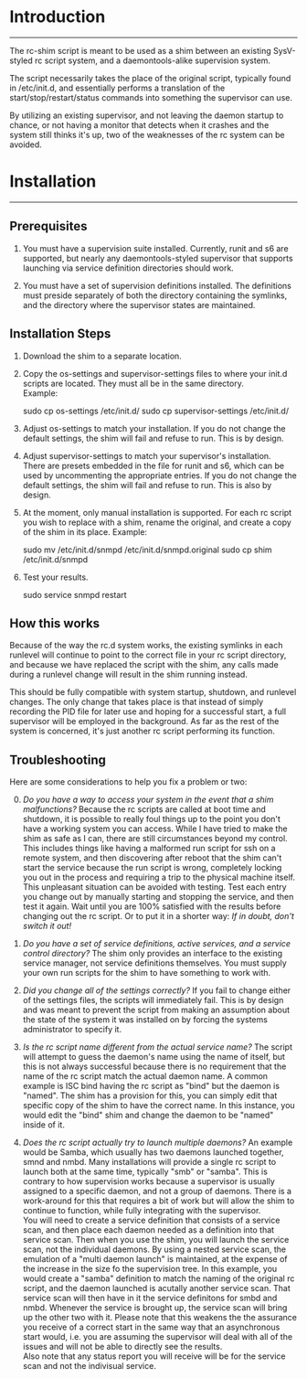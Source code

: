 # Introduction #

---

The rc-shim script is meant to be used as a shim between an 
existing SysV-styled rc script system, and a daemontools-alike 
supervision system.

The script necessarily takes the place of the original script, typically 
found in /etc/init.d, and essentially performs a translation of the 
start/stop/restart/status commands into something the supervisor can use.

By utilizing an existing supervisor, and not leaving the daemon startup 
to chance, or not having a monitor that detects when it crashes 
and the system still thinks it's up, two of the weaknesses of the rc 
system can be avoided.


# Installation #

---

## Prerequisites #

1. You must have a supervision suite installed.  Currently, runit and s6 
are supported, but nearly any daemontools-styled supervisor that 
supports launching via service definition directories should work.

2. You must have a set of supervision definitions installed.  The 
definitions must preside separately of both the directory containing the 
symlinks, and the directory where the supervisor states are maintained.

## Installation Steps #

1. Download the shim to a separate location.

2. Copy the os-settings and supervisor-settings files to where your 
init.d scripts are located.  They must all be in the same directory.  
Example:

    sudo cp os-settings /etc/init.d/
    sudo cp supervisor-settings /etc/init.d/

3. Adjust os-settings to match your installation.  If you do not change 
the default settings, the shim will fail and refuse to run.  This is by 
design.

4. Adjust supervisor-settings to match your supervisor's installation.  
There are presets embedded in the file for runit and s6, which can be 
used by uncommenting the appropriate entries.  If you do not change the 
default settings, the shim will fail and refuse to run.  This is also by 
design.

5. At the moment, only manual installation is supported.  For each rc 
script you wish to replace with a shim, rename the original, and create 
a copy of the shim in its place.  Example:

    sudo mv /etc/init.d/snmpd /etc/init.d/snmpd.original
    sudo cp shim /etc/init.d/snmpd

6. Test your results.

    sudo service snmpd restart

## How this works #

Because of the way the rc.d system works, the existing symlinks in each 
runlevel will continue to point to the correct file in your rc script 
directory, and because we have replaced the script with the shim, any 
calls made during a runlevel change will result in the shim running 
instead.

This should be fully compatible with system startup, shutdown, and 
runlevel changes.  The only change that takes place is that instead of 
simply recording the PID file for later use and hoping for a successful 
start, a full supervisor will be employed in the background.  As far as 
the rest of the system is concerned, it's just another rc script 
performing its function.


## Troubleshooting #

Here are some considerations to help you fix a problem or two:

0. *Do you have a way to access your system in the event that a shim 
malfunctions?* Because the rc scripts are called at boot time and 
shutdown, it is possible to really foul things up to the point you don't 
have a working system you can access.  While I have tried to make the 
shim as safe as I can, there are still circumstances beyond my control.  
This includes things like having a malformed run script for ssh on a 
remote system, and then discovering after reboot that the shim can't 
start the service because the run script is wrong, completely locking 
you out in the process and requiring a trip to the physical machine 
itself.  This unpleasant situation can be avoided with testing. Test 
each entry you change out by manually starting and stopping the service, 
and then test it again.  Wait until you are 100% satisfied with the 
results before changing out the rc script.  Or to put it in a shorter 
way: *If in doubt, don't switch it out!*

1. *Do you have a set of service definitions, active services, and a 
service control directory?* The shim only provides an interface to the 
existing service manager, not service definitions themselves.  You must 
supply your own run scripts for the shim to have something to work with.

2. *Did you change all of the settings correctly?*  If you fail to change 
either of the settings files, the scripts will immediately fail.  This 
is by design and was meant to prevent the script from making an 
assumption about the state of the system it was installed on by forcing 
the systems administrator to specify it.

3. *Is the rc script name different from the actual service name?*  The 
script will attempt to guess the daemon's name using the name of itself, 
but this is not always successful because there is no requirement that 
the name of the rc script match the actual daemon name.  A common 
example is ISC bind having the rc script as "bind" but the daemon is 
"named".  The shim has a provision for this, you can simply edit that 
specific copy of the shim to have the correct name.  In this instance, 
you would edit the "bind" shim and change the daemon to be "named" 
inside of it.

4. *Does the rc script actually try to launch multiple daemons?* An 
example would be Samba, which usually has two daemons launched together, 
smnd and nmbd.  Many installations will provide a single rc script to 
launch both at the same time, typically "smb" or "samba".  This is 
contrary to how supervision works because a supervisor is usually 
assigned to a specific daemon, and not a group of daemons.  There is a 
work-around for this that requires a bit of work but will allow the shim 
to continue to function, while fully integrating with the supervisor.  
You will need to create a service definition that consists of a service 
scan, and then place each daemon needed as a definition into that 
service scan.  Then when you use the shim, you will launch the service 
scan, not the individual daemons.  By using a nested service scan, the 
emulation of a "multi daemon launch" is maintained, at the expense of 
the increase in the size fo the supervision tree.  In this example, you 
would create a "samba" definition to match the naming of the original rc 
script, and the daemon launched is acutally another service scan.  That 
service scan will then have in it the service definitons for smbd and 
nmbd.  Whenever the service is brought up, the service scan will bring 
up the other two with it.  Please note that this weakens the the 
assurance you receive of a correct start in the same way that an 
asynchronous start would, i.e. you are assuming the supervisor will deal 
with all of the issues and will not be able to directly see the results.  
Also note that any status report you will receive will be for the 
service scan and not the indivisual service.
